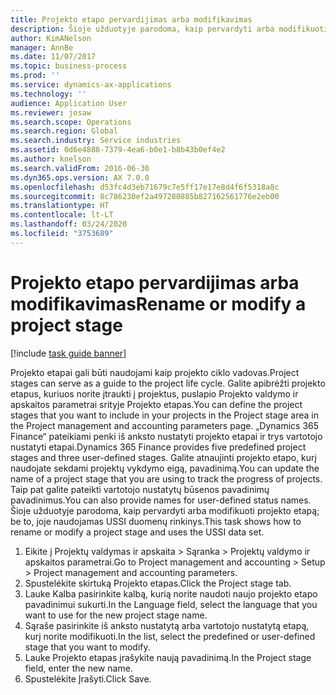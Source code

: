 ```yaml
---
title: Projekto etapo pervardijimas arba modifikavimas
description: Šioje užduotyje parodoma, kaip pervardyti arba modifikuoti projekto etapą.
author: KimANelson
manager: AnnBe
ms.date: 11/07/2017
ms.topic: business-process
ms.prod: ''
ms.service: dynamics-ax-applications
ms.technology: ''
audience: Application User
ms.reviewer: josaw
ms.search.scope: Operations
ms.search.region: Global
ms.search.industry: Service industries
ms.assetid: 0d6e4888-7379-4ea6-b0e1-b8b43b0ef4e2
ms.author: knelson
ms.search.validFrom: 2016-06-30
ms.dyn365.ops.version: AX 7.0.0
ms.openlocfilehash: d53fc4d3eb71679c7e5ff17e17e8d4f6f5318a8c
ms.sourcegitcommit: 8c786230ef2a497280885b827162561776e2eb00
ms.translationtype: HT
ms.contentlocale: lt-LT
ms.lasthandoff: 03/24/2020
ms.locfileid: "3753689"
---
```

# <a name="rename-or-modify-a-project-stage"></a><span data-ttu-id="e24c7-103">Projekto etapo pervardijimas arba modifikavimas</span><span class="sxs-lookup"><span data-stu-id="e24c7-103">Rename or modify a project stage</span></span>

[!include [task guide banner](../../includes/task-guide-banner.md)]

<span data-ttu-id="e24c7-104">Projekto etapai gali būti naudojami kaip projekto ciklo vadovas.</span><span class="sxs-lookup"><span data-stu-id="e24c7-104">Project stages can serve as a guide to the project life cycle.</span></span> <span data-ttu-id="e24c7-105">Galite apibrėžti projekto etapus, kuriuos norite įtraukti į projektus, puslapio Projekto valdymo ir apskaitos parametrai srityje Projekto etapas.</span><span class="sxs-lookup"><span data-stu-id="e24c7-105">You can define the project stages that you want to include in your projects in the Project stage area in the Project management and accounting parameters page.</span></span> <span data-ttu-id="e24c7-106">„Dynamics 365 Finance“ pateikiami penki iš anksto nustatyti projekto etapai ir trys vartotojo nustatyti etapai.</span><span class="sxs-lookup"><span data-stu-id="e24c7-106">Dynamics 365 Finance provides five predefined project stages and three user-defined stages.</span></span> <span data-ttu-id="e24c7-107">Galite atnaujinti projekto etapo, kurį naudojate sekdami projektų vykdymo eigą, pavadinimą.</span><span class="sxs-lookup"><span data-stu-id="e24c7-107">You can update the name of a project stage that you are using to track the progress of projects.</span></span> <span data-ttu-id="e24c7-108">Taip pat galite pateikti vartotojo nustatytų būsenos pavadinimų pavadinimus.</span><span class="sxs-lookup"><span data-stu-id="e24c7-108">You can also provide names for user-defined status names.</span></span> <span data-ttu-id="e24c7-109">Šioje užduotyje parodoma, kaip pervardyti arba modifikuoti projekto etapą; be to, joje naudojamas USSI duomenų rinkinys.</span><span class="sxs-lookup"><span data-stu-id="e24c7-109">This task shows how to rename or modify a project stage and uses the USSI data set.</span></span>

1. <span data-ttu-id="e24c7-110">Eikite į Projektų valdymas ir apskaita > Sąranka > Projektų valdymo ir apskaitos parametrai.</span><span class="sxs-lookup"><span data-stu-id="e24c7-110">Go to Project management and accounting > Setup > Project management and accounting parameters.</span></span>
2. <span data-ttu-id="e24c7-111">Spustelėkite skirtuką Projekto etapas.</span><span class="sxs-lookup"><span data-stu-id="e24c7-111">Click the Project stage tab.</span></span>
3. <span data-ttu-id="e24c7-112">Lauke Kalba pasirinkite kalbą, kurią norite naudoti naujo projekto etapo pavadinimui sukurti.</span><span class="sxs-lookup"><span data-stu-id="e24c7-112">In the Language field, select the language that you want to use for the new project stage name.</span></span>
4. <span data-ttu-id="e24c7-113">Sąraše pasirinkite iš anksto nustatytą arba vartotojo nustatytą etapą, kurį norite modifikuoti.</span><span class="sxs-lookup"><span data-stu-id="e24c7-113">In the list, select the predefined or user-defined stage that you want to modify.</span></span> 
5. <span data-ttu-id="e24c7-114">Lauke Projekto etapas įrašykite naują pavadinimą.</span><span class="sxs-lookup"><span data-stu-id="e24c7-114">In the Project stage field, enter the new name.</span></span>
6. <span data-ttu-id="e24c7-115">Spustelėkite Įrašyti.</span><span class="sxs-lookup"><span data-stu-id="e24c7-115">Click Save.</span></span>

